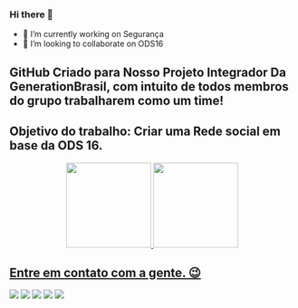 ### Hi there 👋

- 🔭 I’m currently working on Segurança
- 👯 I’m looking to collaborate on ODS16

<div>
  
  ## GitHub Criado para Nosso Projeto Integrador Da GenerationBrasil, com intuito de todos membros do grupo trabalharem como um time!
  ## Objetivo do trabalho: Criar uma Rede social em base da ODS 16.

<div> 


<div align="center">
  <a href="https://github.com/Segurancareal">
  <img height="150em" src="https://github-readme-stats.vercel.app/api?username=Segurancareal&show_icons=true&theme=moltack&include_all_commits=true&count_private=true"/>
  <img height="150em" src="https://github-readme-stats.vercel.app/api/top-langs/?username=Segurancareal&layout=compact&langs_count=7&theme=moltack"/>
</div>

  
  ## Entre em contato com a gente. 😉
  

<div> 
 
  <a href="https://www.linkedin.com/in/wesley-rios-5890731b4" target="_blank"><img src="https://img.shields.io/badge/-LinkedIn-%230077B5?style=for-the-badge&logo=linkedin&logoColor=white" target="_blank"></a> 
   <a href="https://www.linkedin.com/in/joaovictorlopes12" target="_blank"><img src="https://img.shields.io/badge/-LinkedIn-%230077B5?style=for-the-badge&logo=linkedin&logoColor=white" target="_blank"></a> 
     <a href="https://www.linkedin.com/in/gustavo-moreira-813268227" target="_blank"><img src="https://img.shields.io/badge/-LinkedIn-%230077B5?style=for-the-badge&logo=linkedin&logoColor=white" target="_blank"></a> 
       <a href="https://www.linkedin.com/in/marceloaugustoo" target="_blank"><img src="https://img.shields.io/badge/-LinkedIn-%230077B5?style=for-the-badge&logo=linkedin&logoColor=white" target="_blank"></a> 
         <a href="https://www.linkedin.com/in/wesley-rios-5890731b4" target="_blank"><img src="https://img.shields.io/badge/-LinkedIn-%230077B5?style=for-the-badge&logo=linkedin&logoColor=white" target="_blank"></a> 
 
</div>
